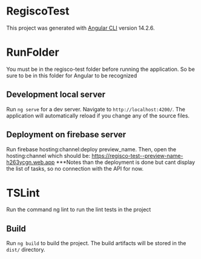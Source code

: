 # RegiscoTest

This project was generated with [Angular CLI](https://github.com/angular/angular-cli) version 14.2.6.

# RunFolder

You must be in the regisco-test folder before running the application. So be sure to be in this folder for Angular to be recognized

## Development local server

Run `ng serve` for a dev server. Navigate to `http://localhost:4200/`. The application will automatically reload if you change any of the source files.

## Deployment on firebase server

Run firebase hosting:channel:deploy preview_name. Then, open the hosting:channel which should be: https://regisco-test--preview-name-h263ycgn.web.app
\*\*\*Notes than the deployment is done but cant display the list of tasks, so no connection with the API for now.

# TSLint

Run the command ng lint to run the lint tests in the project

## Build

Run `ng build` to build the project. The build artifacts will be stored in the `dist/` directory.

